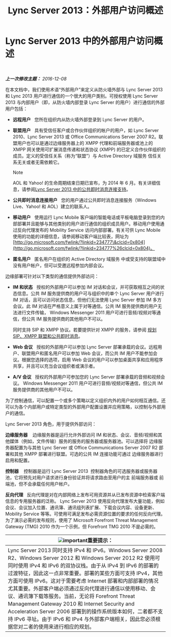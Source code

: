 ﻿---
title: Lync Server 2013：外部用户访问概述
TOCTitle: 外部用户访问概述
ms:assetid: 97aded6c-5fa3-4225-95a6-9ad094d61654
ms:mtpsurl: https://technet.microsoft.com/zh-cn/library/Gg398775(v=OCS.15)
ms:contentKeyID: 49313675
ms.date: 12/10/2016
mtps_version: v=OCS.15
ms.translationtype: HT
---

# Lync Server 2013 中的外部用户访问概述

 

_**上一次修改主题：** 2016-12-08_

在本文档中，我们使用术语“外部用户”来定义从防火墙外部与 Lync Server 2013 和 Lync 2013 用户进行通信的一个很大的用户类别。可授权使用 Lync Server 2013 与内部用户（即，从防火墙内部登录 Lync Server 的用户）进行通信的外部用户包括：

  - **远程用户**   您所在组织内从防火墙外部登录到 Lync Server 的用户。

  - **联盟用户**   具有受信任客户或合作伙伴组织的帐户的用户，如 Lync Server 2010、Lync Server 2013 或 Office Communications Server 2007 R2。联盟用户也可以是通过边缘服务器上的 XMPP 代理和前端服务器或池上的 XMPP 网关使用可扩展消息传递和状态协议 (XMPP) 的已定义合作伙伴组织的成员。定义的受信任关系（称为“联盟”）与 Active Directory 域服务 信任关系无关或者无需依赖它。
    
    > [!NOTE]  
	> AOL 和 Yahoo! 的生命周期结束日期已宣布，为 2014 年 6 月。有关详细信息，请参阅<a href="lync-server-2013-support-for-public-instant-messenger-connectivity.md">Lync Server 2013 中的公共即时消息连接支持</a>。
    


  - **公共即时消息连接用户**   您的用户通过公共即时消息连接服务（Windows Live、Yahoo\! 和 AOL）建立的联系人。

  - **移动用户**   使用运行 Lync Mobile 客户端的智能电话或平板电脑登录到您的内部部署并且能够与其他类别的用户进行通信的组织成员用户。移动用户使用通过反向代理发布的 Mobility Service 访问内部部署。有关可供 Lync Mobile 使用的功能的详细信息，请参阅移动客户端比较表，网址为 [http://go.microsoft.com/fwlink/?linkid=234777\&clcid=0x804](http://go.microsoft.com/fwlink/?linkid=234777%26clcid=0x804)。

  - **匿名用户**   匿名用户在组织的 Active Directory 域服务 中或受支持的联盟域中没有用户帐户，但可以受邀远程参加内部会议。

边缘部署可针对以下类型的通信提供外部访问：

  - **IM 和状态**   授权的外部用户可以参加 IM 对话和会议，并可获取相互之间的状态信息。公共 IM 服务提供商的用户可与组织中的单个 Lync Server 用户进行 IM 对话，且可以访问状态信息，但他们无法使用 Lync Server 参加 IM 多方会议。此 IM 对话在严格意义上属于对等通信。公共 IM 服务提供商的用户无法进行文件传输， Windows Messenger 2011 用户可进行音频/视频对等通信，但公共 IM 服务提供商的其他用户不可以。
    
    同时支持 SIP 和 XMPP 协议。若要提供针对 XMPP 的服务，请参阅 [规划 SIP、XMPP 联盟和公共即时消息](lync-server-2013-planning-for-sip-xmpp-federation-and-public-instant-messaging.md)。

  - **Web 会议**   授权的外部用户可以参加 Lync Server 部署承载的会议。远程用户、联盟用户和匿名用户可以参加 Web 会议，而公共 IM 用户不能参加会议。根据您选择的选项，启用 Web 会议的用户可以参加桌面共享和应用程序共享，并且可以充当会议组织者或演示者。

  - **A/V 会议**   授权的外部用户可参加您的 Lync Server 部署承载的音频和视频会议。 Windows Messenger 2011 用户可进行音频/视频对等通信，但公共 IM 服务提供商的其他用户不可以。

为了控制通信，可以配置一个或多个策略以定义组织内外的用户如何相互通信。还可以为各个内部用户或特定类型的外部用户配置设置并应用策略，以控制与外部用户的通信。

Lync Server 2013 角色，用于提供外部访问：

**边缘服务器**    边缘服务器是运行允许外部访问 IM 和状态、会议、音频/视频和其他媒体（例如，文件传输）服务的服务的服务器或服务器池。可以选择将 边缘服务器配置为与其他 Lync Server 或 Office Communications Server 2007 R2 部署和其他 XMPP 部署进行联盟。可选的公共 IM 连接功能可通过 边缘服务器进行启用和配置。

**控制器**    控制器是运行 Lync Server 2013  控制器角色的可选服务器或服务器池，它将预先对用户请求进行身份验证并将请求路由至用户的主 前端服务器或 前端池，但不会承载任何用户帐户。

**反向代理**   反向代理是对在内部网络上发布可用资源并从已发布资源中检索客户端信息的专用服务器的泛称。 Lync Server 2013 使用反向代理发布大量功能，例如会议、会议加入位置、通讯簿、通讯组列表扩展、下载会议内容、设备更新、Mobility Service 等等。可使用可满足发布必需资源位置的要求的任何反向代理。为了演示必需的发布规则，使用了 Microsoft Forefront Threat Management Gateway (TMG) 2010 作为一个示例，但 Forefront TMG 2010 不是必需的。

<table>
<thead>
<tr class="header">
<th><img src="images/Gg398794.important(OCS.15).gif" title="important" alt="important" />重要提示：</th>
</tr>
</thead>
<tbody>
<tr class="odd">
<td>Lync Server 2013 同时支持 IPv4 和 IPv6。Windows Server 2008 R2、Windows Server 2012 和 Windows Server 2012 R2 使用可同时使用 IPv4 和 IPv6 的双协议栈。由于从 IPv4 到 IPv6 的部署的过渡特征，因此这一点非常重要。部署的某些方面可支持 IPv4，其他方面可使用 IPv6。这对于需要考虑 Internet 部署和内部部署的情况尤其重要。外部客户端必须通过反向代理进行通信以使用移动、会议、通讯簿下载等服务。当前，无论将 Forefront Threat Management Gateway 2010 和 Internet Security and Acceleration Server 2006 部署到的操作系统版本如何，二者都不支持 IPv6 寻址。由于 IPv6 和 IPv4 与外部客户端相关，因此您必须根据您对二者的使用来进行相应的规划。</td>
</tr>
</tbody>
</table>

